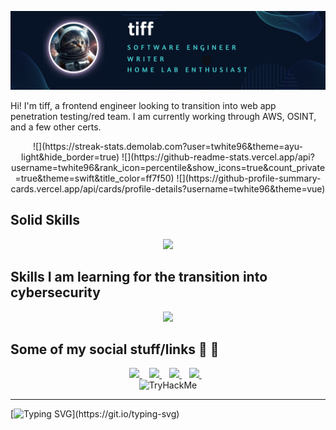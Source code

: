 <p align='center'>
  <img style="max-width: 100%;" src="assets/banner.png">
</p>


Hi! I'm tiff, a frontend engineer looking to transition into web app penetration testing/red team. I am currently working through AWS, OSINT, and a few other certs.

<div align="center">
![](https://streak-stats.demolab.com?user=twhite96&theme=ayu-light&hide_border=true)
![](https://github-readme-stats.vercel.app/api?username=twhite96&rank_icon=percentile&show_icons=true&count_private=true&theme=swift&title_color=ff7f50)
![](https://github-profile-summary-cards.vercel.app/api/cards/profile-details?username=twhite96&theme=vue) <br>
</div>


## Solid Skills

<p align="center">
  <a href="https://skillicons.dev">
    <img src="https://skillicons.dev/icons?i=nextjs,js,py,react,supabase,ts,tailwind&perline=4" />
  </a>
</p>

## Skills I am learning for the transition into cybersecurity


<p align="center">
  <a href="https://skillicons.dev">
    <img src="https://skillicons.dev/icons?i=c,cpp,aws,dotnet,mysql,nginx,kubernetes,docker&perline=4" />
  </a>
</p>


## Some of my social stuff/links 🔗 💬
<p align='center'>
<!--   <a href="https://stackoverflow.com/users/3800146/tiffanywhitedev">
    <img src="https://img.shields.io/badge/Stack_Overflow-FE7A16?style=for-the-badge&logo=stack-overflow&logoColor=white">
  </a>&nbsp;&nbsp; -->
  <a href="https://keybase.io/tiffanyrwhite">
    <img src="https://img.shields.io/badge/Keybase-33A0FF?style=for-the-badge&logo=keybase&logoColor=white" />
  </a>&nbsp;&nbsp;

  <a href="https://wakatime.com/tiff">
    <img src="https://wakatime.com/badge/user/35a1c519-3817-40c1-9c97-00e108889072.svg?style=for-the-badge" />
  </a>&nbsp;&nbsp;
  <a href="https://tryhackme.com/p/tiffcatte">
    <img src="https://img.shields.io/badge/tryhackme-212C42?style=for-the-badge&logo=tryhackme&logoColor=white" />
  </a>&nbsp;&nbsp;
  <a href="https://visitorbadge.io/status?path=https%3A%2F%2Fgithub.com%2Ftwhite96">
    <img src="https://api.visitorbadge.io/api/combined?path=https%3A%2F%2Fgithub.com%2Ftwhite96&labelColor=%232ccce4&countColor=%23d9e3f0" />
  </a>&nbsp;&nbsp;
  <br/>
  <img src="https://tryhackme-badges.s3.amazonaws.com/tiffcatte.png" alt="TryHackMe">
</p>

<div align="center">

---

</div>

[![Typing SVG](https://readme-typing-svg.demolab.com?font=Fira+Code&size=32&duration=2200&pause=600&color=00C400&multiline=true&width=1080&height=180&lines=%5B%3C00147b7c%3E%5D+(warn_slowpath_common%2B0x50%2F0x60)+from+%5B%3C00147c40%3E%5D+(warn_slowpath_null;%2B0x1c%2F0x24))](https://git.io/typing-svg)
